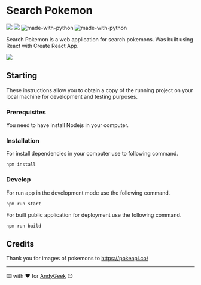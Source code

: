 # Search Pokemon

![](https://img.shields.io/badge/Made%20with-React-blue) ![](https://img.shields.io/badge/Made%20with-JavaScript-yellow) ![made-with-python](https://img.shields.io/badge/Made%20with-HTML-orange) ![made-with-python](https://img.shields.io/badge/Made%20with-CSS-blue)

Search Pokemon is a web application for search pokemons. Was built using React with Create React App.

![](https://imgur.com/B89weQk.png)


## Starting

These instructions allow you to obtain a copy of the running project on your local machine for development and testing purposes.

### Prerequisites

You need to have install Nodejs in your computer.

### Installation

For install dependencies in your computer use to following command.

````
npm install
````

### Develop

For run app in the development mode use the following command.

```` 
npm run start
````

For built public application for deployment use the following command.

````
npm run build
````

## Credits

Thank you for images of pokemons to https://pokeapi.co/

------

⌨️ with ❤️ for [AndyGeek](https://github.com/andygeek) 😊
